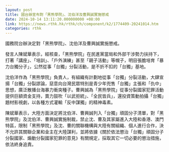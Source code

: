 ```yaml
---
layout: post
title: 國台辦宣布對「黑熊學院」、沈伯洋及曹興誠實施懲戒
date: 2024-10-14 13:11:20.000000000 +08:00
link: https://news.rthk.hk/rthk/ch/component/k2/1774409-20241014.htm
categories: rthk
---
```


國務院台辦決定對「黑熊學院」、沈伯洋及曹興誠實施懲戒。

發言人陳斌華表示，經核查，「黑熊學院」在民進黨當局和外部干涉勢力扶持下，打著「講座」、「培訓」、「戶外演練」甚至「親子活動」等幌子，明目張膽培育「暴力台獨分子」，公然從事「台獨」分裂活動，是不折不扣的「台獨」基地。

沈伯洋作為「黑熊學院」負責人，有組織有計劃地從事「台獨」分裂活動，大肆宣揚「台獨」分裂謬論，惡意向台灣民眾特別是青少年兜售「台獨」主張和「仇中」思想，廣泛散播台海暴力衝突種子。曹興誠為「黑熊學院」從事分裂國家犯罪活動提供巨額資金支持，賣力鼓吹「以武拒統」、「全民皆兵」，還投資策動拍攝「台獨」題材影視劇，以各種方式灌輸「反中謀獨」的精神毒素。

陳斌華表示，大陸方面決定將沈伯洋、曹興誠列入「台獨」頑固分子清單，對「黑熊學院」及沈伯洋、曹興誠實施制裁，禁止沈、曹及其家屬進入大陸和香港、澳門特區，限制「黑熊學院」及沈、曹的關聯機構與大陸有關組織、個人進行合作，決不允許其關聯企業和金主在大陸謀利，並將依據《關於依法懲治「台獨」頑固分子分裂國家、煽動分裂國家犯罪的意見》有關規定，採取其它一切必要的懲治措施，依法終身追責。
